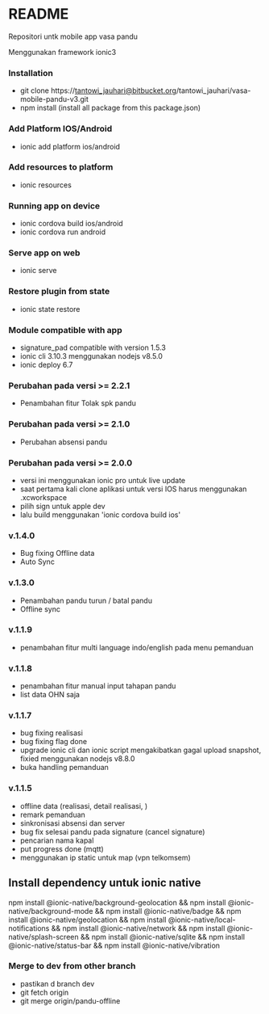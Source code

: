 # README #

Repositori untk mobile app vasa pandu

Menggunakan framework ionic3

### Installation ###

* git clone https://tantowi_jauhari@bitbucket.org/tantowi_jauhari/vasa-mobile-pandu-v3.git
* npm install (install all package from this package.json)

### Add Platform IOS/Android ###
* ionic add platform ios/android

### Add resources to platform ###
* ionic resources

### Running app on device ###
* ionic cordova build ios/android
* ionic cordova run android

### Serve app on web ###
* ionic serve

### Restore plugin from state ###
* ionic state restore


### Module compatible with app ###
* signature_pad compatible with version 1.5.3
* ionic cli 3.10.3 menggunakan nodejs v8.5.0
* ionic deploy 6.7

### Perubahan pada versi >= 2.2.1 ###
* Penambahan fitur Tolak spk pandu

### Perubahan pada versi >= 2.1.0 ###
* Perubahan absensi pandu

### Perubahan pada versi >= 2.0.0 ###
* versi ini menggunakan ionic pro untuk live update 
* saat pertama kali clone aplikasi untuk versi IOS harus menggunakan .xcworkspace
* pilih sign untuk apple dev
* lalu build menggunakan 'ionic cordova build ios'

### v.1.4.0
* Bug fixing Offline data
* Auto Sync

### v.1.3.0
* Penambahan pandu turun / batal pandu
* Offline sync

### v.1.1.9
* penambahan fitur multi language indo/english pada menu pemanduan

### v.1.1.8
* penambahan fitur manual input tahapan pandu
* list data OHN saja

### v.1.1.7
* bug fixing realisasi
* bug fixing flag done
* upgrade ionic cli dan ionic script mengakibatkan gagal upload snapshot, fixied menggunakan nodejs v8.8.0
* buka handling pemanduan 

### v.1.1.5
* offline data (realisasi, detail realisasi, )
* remark pemanduan
* sinkronisasi absensi dan server
* bug fix selesai pandu pada signature (cancel signature)
* pencarian nama kapal
* put progress done (mqtt)
* menggunakan ip static untuk map (vpn telkomsem)


## Install dependency untuk ionic native

npm install @ionic-native/background-geolocation && npm install @ionic-native/background-mode && npm install @ionic-native/badge && npm install @ionic-native/geolocation && npm install @ionic-native/local-notifications && npm install @ionic-native/network && npm install @ionic-native/splash-screen && npm install @ionic-native/sqlite && npm install @ionic-native/status-bar && npm install @ionic-native/vibration

### Merge to dev from other branch
* pastikan d branch dev
* git fetch origin
* git merge origin/pandu-offline

